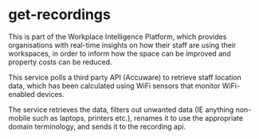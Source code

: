 # get-recordings
This is part of the Workplace Intelligence Platform, which provides organisations with real-time insights on how their staff are using their workspaces, in order to inform how the space can be improved and property costs can be reduced. 

This service polls a third party API (Accuware) to retrieve staff location data, which has been calculated using WiFi sensors that monitor WiFi-enabled devices. 

The service retrieves the data, filters out unwanted data (IE anything non-mobile such as laptops, printers etc.), renames it to use the appropriate domain terminology, and sends it to the recording api. 

